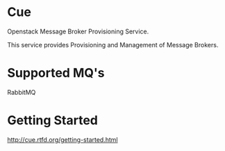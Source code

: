 Cue
===

Openstack Message Broker Provisioning Service.

This service provides Provisioning and Management of Message Brokers.

Supported MQ's
==============

RabbitMQ


Getting Started
===============

http://cue.rtfd.org/getting-started.html